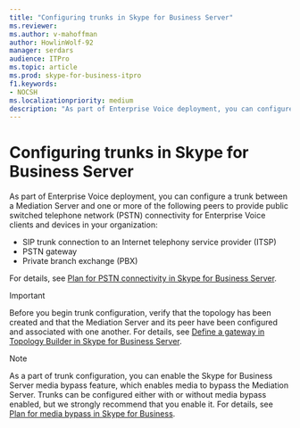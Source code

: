 ```yaml
---
title: "Configuring trunks in Skype for Business Server"
ms.reviewer: 
ms.author: v-mahoffman
author: HowlinWolf-92
manager: serdars
audience: ITPro
ms.topic: article
ms.prod: skype-for-business-itpro
f1.keywords:
- NOCSH
ms.localizationpriority: medium
description: "As part of Enterprise Voice deployment, you can configure a trunk between a Mediation Server and one or more peers to provide public switched telephone network (PSTN) connectivity for Enterprise Voice clients and devices in your organization."
---
```


# Configuring trunks in Skype for Business Server

As part of Enterprise Voice deployment, you can configure a trunk between a Mediation Server and one or more of the following peers to provide public switched telephone network (PSTN) connectivity for Enterprise Voice clients and devices in your organization:

- SIP trunk connection to an Internet telephony service provider (ITSP)
- PSTN gateway
- Private branch exchange (PBX)

For details, see [Plan for PSTN connectivity in Skype for Business Server](../../plan-your-deployment/enterprise-voice-solution/pstn-connectivity-0.md).

> [!IMPORTANT]
> Before you begin trunk configuration, verify that the topology has been created and that the Mediation Server and its peer have been configured and associated with one another. For details, see [Define a gateway in Topology Builder in Skype for Business Server](../../deploy/deploy-enterprise-voice/define-a-gateway.md).

> [!NOTE]
> As a part of trunk configuration, you can enable the Skype for Business Server media bypass feature, which enables media to bypass the Mediation Server. Trunks can be configured either with or without media bypass enabled, but we strongly recommend that you enable it. For details, see [Plan for media bypass in Skype for Business](../../plan-your-deployment/enterprise-voice-solution/media-bypass.md).
